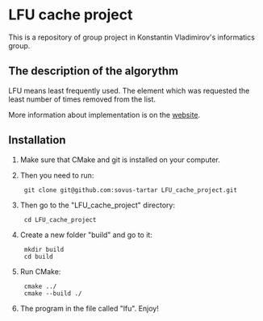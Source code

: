 # LFU cache project

This is a repository of group project in Konstantin Vladimirov's informatics group.

## The description of the algorythm

LFU means least frequently used. The element which was requested the least number of times removed from the list.

More information about implementation is on the [website](http://dhruvbird.com/lfu.pdf "website").

## Installation

1. Make sure that CMake and git is installed on your computer.

2. Then you need to run:            

        git clone git@github.com:sovus-tartar LFU_cache_project.git

3. Then go to the "LFU_cache_project" directory:

        cd LFU_cache_project

4. Create a new folder "build" and go to it:

        mkdir build
        cd build

5. Run CMake:

        cmake ../
        cmake --build ./

6. The program in the file called "lfu". Enjoy!